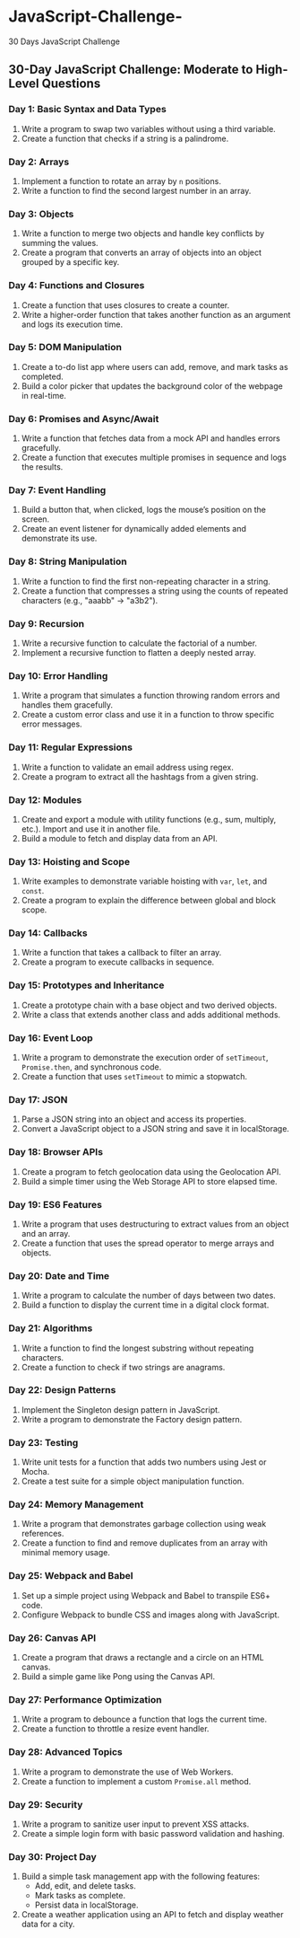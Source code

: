 # JavaScript-Challenge-
30 Days JavaScript Challenge 
## 30-Day JavaScript Challenge: Moderate to High-Level Questions

### Day 1: Basic Syntax and Data Types
1. Write a program to swap two variables without using a third variable.
2. Create a function that checks if a string is a palindrome.

### Day 2: Arrays
1. Implement a function to rotate an array by `n` positions.
2. Write a function to find the second largest number in an array.

### Day 3: Objects
1. Write a function to merge two objects and handle key conflicts by summing the values.
2. Create a program that converts an array of objects into an object grouped by a specific key.

### Day 4: Functions and Closures
1. Create a function that uses closures to create a counter.
2. Write a higher-order function that takes another function as an argument and logs its execution time.

### Day 5: DOM Manipulation
1. Create a to-do list app where users can add, remove, and mark tasks as completed.
2. Build a color picker that updates the background color of the webpage in real-time.

### Day 6: Promises and Async/Await
1. Write a function that fetches data from a mock API and handles errors gracefully.
2. Create a function that executes multiple promises in sequence and logs the results.

### Day 7: Event Handling
1. Build a button that, when clicked, logs the mouse’s position on the screen.
2. Create an event listener for dynamically added elements and demonstrate its use.

### Day 8: String Manipulation
1. Write a function to find the first non-repeating character in a string.
2. Create a function that compresses a string using the counts of repeated characters (e.g., "aaabb" -> "a3b2").

### Day 9: Recursion
1. Write a recursive function to calculate the factorial of a number.
2. Implement a recursive function to flatten a deeply nested array.

### Day 10: Error Handling
1. Write a program that simulates a function throwing random errors and handles them gracefully.
2. Create a custom error class and use it in a function to throw specific error messages.

### Day 11: Regular Expressions
1. Write a function to validate an email address using regex.
2. Create a program to extract all the hashtags from a given string.

### Day 12: Modules
1. Create and export a module with utility functions (e.g., sum, multiply, etc.). Import and use it in another file.
2. Build a module to fetch and display data from an API.

### Day 13: Hoisting and Scope
1. Write examples to demonstrate variable hoisting with `var`, `let`, and `const`.
2. Create a program to explain the difference between global and block scope.

### Day 14: Callbacks
1. Write a function that takes a callback to filter an array.
2. Create a program to execute callbacks in sequence.

### Day 15: Prototypes and Inheritance
1. Create a prototype chain with a base object and two derived objects.
2. Write a class that extends another class and adds additional methods.

### Day 16: Event Loop
1. Write a program to demonstrate the execution order of `setTimeout`, `Promise.then`, and synchronous code.
2. Create a function that uses `setTimeout` to mimic a stopwatch.

### Day 17: JSON
1. Parse a JSON string into an object and access its properties.
2. Convert a JavaScript object to a JSON string and save it in localStorage.

### Day 18: Browser APIs
1. Create a program to fetch geolocation data using the Geolocation API.
2. Build a simple timer using the Web Storage API to store elapsed time.

### Day 19: ES6 Features
1. Write a program that uses destructuring to extract values from an object and an array.
2. Create a function that uses the spread operator to merge arrays and objects.

### Day 20: Date and Time
1. Write a program to calculate the number of days between two dates.
2. Build a function to display the current time in a digital clock format.

### Day 21: Algorithms
1. Write a function to find the longest substring without repeating characters.
2. Create a function to check if two strings are anagrams.

### Day 22: Design Patterns
1. Implement the Singleton design pattern in JavaScript.
2. Write a program to demonstrate the Factory design pattern.

### Day 23: Testing
1. Write unit tests for a function that adds two numbers using Jest or Mocha.
2. Create a test suite for a simple object manipulation function.

### Day 24: Memory Management
1. Write a program that demonstrates garbage collection using weak references.
2. Create a function to find and remove duplicates from an array with minimal memory usage.

### Day 25: Webpack and Babel
1. Set up a simple project using Webpack and Babel to transpile ES6+ code.
2. Configure Webpack to bundle CSS and images along with JavaScript.

### Day 26: Canvas API
1. Create a program that draws a rectangle and a circle on an HTML canvas.
2. Build a simple game like Pong using the Canvas API.

### Day 27: Performance Optimization
1. Write a program to debounce a function that logs the current time.
2. Create a function to throttle a resize event handler.

### Day 28: Advanced Topics
1. Write a program to demonstrate the use of Web Workers.
2. Create a function to implement a custom `Promise.all` method.

### Day 29: Security
1. Write a program to sanitize user input to prevent XSS attacks.
2. Create a simple login form with basic password validation and hashing.

### Day 30: Project Day
1. Build a simple task management app with the following features:
   - Add, edit, and delete tasks.
   - Mark tasks as complete.
   - Persist data in localStorage.
2. Create a weather application using an API to fetch and display weather data for a city.


